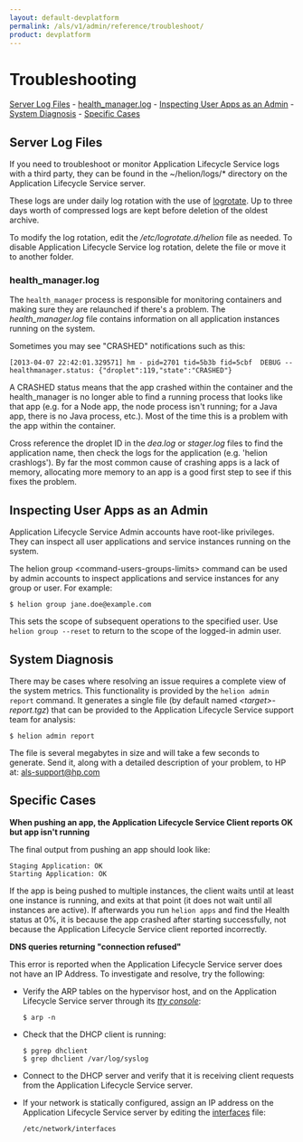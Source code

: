 ```yaml
---
layout: default-devplatform
permalink: /als/v1/admin/reference/troubleshoot/
product: devplatform
---
```

<!--PUBLISHED-->

Troubleshooting[](#troubleshooting "Permalink to this headline")
=================================================================
 [Server Log Files](#server-log-files)
        -   [health\_manager.log](#health-manager-log)
    -   [Inspecting User Apps as an
        Admin](#inspecting-user-apps-as-an-admin)
    -   [System Diagnosis](#system-diagnosis)
    -   [Specific Cases](#specific-cases)

Server Log Files[](#server-log-files "Permalink to this headline")
-------------------------------------------------------------------


If you need to troubleshoot or monitor Application Lifecycle Service logs with a third party,
they can be found in the \~/helion/logs/\* directory on the Application Lifecycle Service
server.

These logs are under daily log rotation with the use of
[logrotate](http://manpages.ubuntu.com/manpages/man8/logrotate.8).
Up to three days worth of compressed logs are kept before deletion of
the oldest archive.

To modify the log rotation, edit the */etc/logrotate.d/helion* file as
needed. To disable Application Lifecycle Service log rotation, delete the file or move it to
another folder.

### health\_manager.log[](#health-manager-log "Permalink to this headline")

The `health_manager` process is responsible for
monitoring containers and making sure they are relaunched if there's a
problem. The *health\_manager.log* file contains information on all
application instances running on the system.

Sometimes you may see "CRASHED" notifications such as this:

    [2013-04-07 22:42:01.329571] hm - pid=2701 tid=5b3b fid=5cbf  DEBUG -- healthmanager.status: {"droplet":119,"state":"CRASHED"}

A CRASHED status means that the app crashed within the container and the
health\_manager is no longer able to find a running process that looks
like that app (e.g. for a Node app, the node process isn't running; for
a Java app, there is no Java process, etc.). Most of the time this is a
problem with the app within the container.

Cross reference the droplet ID in the *dea.log* or *stager.log* files to
find the application name, then check the logs for the application (e.g.
'helion crashlogs'). By far the most common cause of crashing apps is
a lack of memory, allocating more memory to an app is a good first step
to see if this fixes the problem.

Inspecting User Apps as an Admin[](#inspecting-user-apps-as-an-admin "Permalink to this headline")
---------------------------------------------------------------------------------------------------

Application Lifecycle Service Admin accounts have root-like privileges. They can inspect all
user applications and service instances running on the system.

The helion group \<command-users-groups-limits\> command can be used
by admin accounts to inspect applications and service instances for any
group or user. For example:

    $ helion group jane.doe@example.com

This sets the scope of subsequent operations to the specified user. Use
`helion group --reset` to return to the scope of
the logged-in admin user.

System Diagnosis[](#system-diagnosis "Permalink to this headline")
-------------------------------------------------------------------

There may be cases where resolving an issue requires a complete view of
the system metrics. This functionality is provided by the
`helion admin report` command. It generates a
single file (by default named *\<target\>-report.tgz*) that can be
provided to the Application Lifecycle Service support team for analysis:

    $ helion admin report

The file is several megabytes in size and will take a few seconds to
generate. Send it, along with a detailed description of your problem, to
HP at: [als-support@hp.com](mailto:als-support@hp.com)

Specific Cases[](#specific-cases "Permalink to this headline")
---------------------------------------------------------------

**When pushing an app, the Application Lifecycle Service Client reports OK but app isn't
running**

The final output from pushing an app should look like:

    Staging Application: OK
    Starting Application: OK

If the app is being pushed to multiple instances, the client waits
until at least one instance is running, and exits at that point (it
does not wait until all instances are active). If afterwards you run
`helion apps` and find the Health status at 0%,
it is because the app crashed after starting successfully, not because
the Application Lifecycle Service client reported incorrectly.

**DNS queries returning "connection refused"**

This error is reported when the Application Lifecycle Service server does not have an IP
Address. To investigate and resolve, try the following:

-   Verify the ARP tables on the hypervisor host, and on the Application Lifecycle Service
    server through its [*tty
    console*](/als/v1/user/reference/glossary/#term-tty-console):

        $ arp -n

-   Check that the DHCP client is running:

        $ pgrep dhclient
        $ grep dhclient /var/log/syslog

-   Connect to the DHCP server and verify that it is receiving client
    requests from the Application Lifecycle Service server.

-   If your network is statically configured, assign an IP address on
    the Application Lifecycle Service server by editing the
    [interfaces](http://manpages.ubuntu.com/manpages/man5/interfaces.5)
    file:

        /etc/network/interfaces
